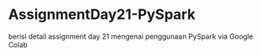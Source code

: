 # AssignmentDay21-PySpark
berisi detail assignment day 21 mengenai penggunaan PySpark via Google Colab
